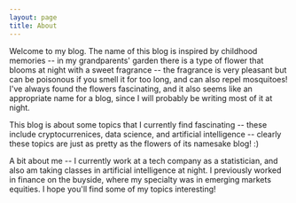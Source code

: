 ```yaml
---
layout: page
title: About
---
```


Welcome to my blog. The name of this blog is inspired by childhood memories -- in my grandparents' garden there is a type of flower that blooms at night with a sweet fragrance -- the fragrance is very pleasant but can be poisonous if you smell it for too long, and can also repel mosquitoes! I've always found the flowers fascinating, and it also seems like an appropriate name for a blog, since I will probably be writing most of it at night.

This blog is about some topics that I currently find fascinating -- these include cryptocurrenices, data science, and artificial intelligence -- clearly these topics are just as pretty as the flowers of its namesake blog! :)

A bit about me -- I currently work at a tech company as a statistician, and also am taking classes in artificial intelligence at night. I previously worked in finance on the buyside, where my specialty was in emerging markets equities. I hope you'll find some of my topics interesting!


